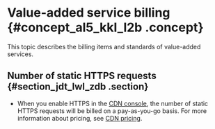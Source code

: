# Value-added service billing {#concept_al5_kkl_l2b .concept}

This topic describes the billing items and standards of value-added services.

## Number of static HTTPS requests {#section_jdt_lwl_zdb .section}

-   When you enable HTTPS in the [CDN console](https://partners-intl.aliyun.com/login-required#cdn), the number of static HTTPS requests will be billed on a pay-as-you-go basis. For more information about pricing, see [CDN pricing](https://www.alibabacloud.com/zh/product/cdn/pricing).

